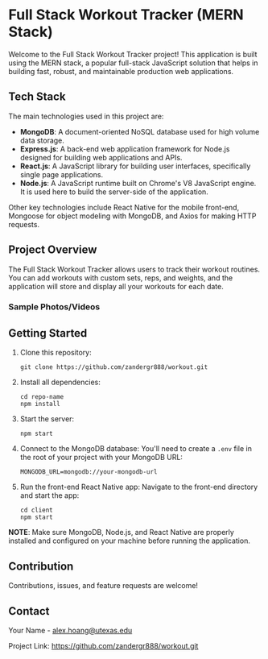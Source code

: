 # Full Stack Workout Tracker (MERN Stack)

Welcome to the Full Stack Workout Tracker project! This application is built using the MERN stack, a popular full-stack JavaScript solution that helps in building fast, robust, and maintainable production web applications.

## Tech Stack

The main technologies used in this project are:

- **MongoDB**: A document-oriented NoSQL database used for high volume data storage.
- **Express.js**: A back-end web application framework for Node.js designed for building web applications and APIs.
- **React.js**: A JavaScript library for building user interfaces, specifically single page applications.
- **Node.js**: A JavaScript runtime built on Chrome's V8 JavaScript engine. It is used here to build the server-side of the application.

Other key technologies include React Native for the mobile front-end, Mongoose for object modeling with MongoDB, and Axios for making HTTP requests.

## Project Overview

The Full Stack Workout Tracker allows users to track their workout routines. You can add workouts with custom sets, reps, and weights, and the application will store and display all your workouts for each date.

### Sample Photos/Videos

## Getting Started

1. Clone this repository:
    ```
    git clone https://github.com/zandergr888/workout.git
    ```

2. Install all dependencies:
    ```
    cd repo-name
    npm install
    ```

3. Start the server:
    ```
    npm start
    ```

4. Connect to the MongoDB database:
    You'll need to create a `.env` file in the root of your project with your MongoDB URL:
    ```
    MONGODB_URL=mongodb://your-mongodb-url
    ```

5. Run the front-end React Native app:
    Navigate to the front-end directory and start the app:
    ```
    cd client
    npm start
    ```

**NOTE**: Make sure MongoDB, Node.js, and React Native are properly installed and configured on your machine before running the application.

## Contribution

Contributions, issues, and feature requests are welcome!

## Contact

Your Name - alex.hoang@utexas.edu

Project Link: https://github.com/zandergr888/workout.git
